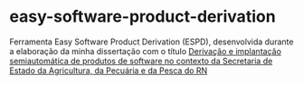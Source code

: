 # easy-software-product-derivation

Ferramenta Easy Software Product Derivation (ESPD), desenvolvida durante a elaboração da minha dissertação com o título [Derivação e implantação semiautomática de produtos de software no contexto da Secretaria de Estado da Agricultura, da Pecuária e da Pesca do RN](https://repositorio.ufrn.br/jspui/handle/123456789/26737)
